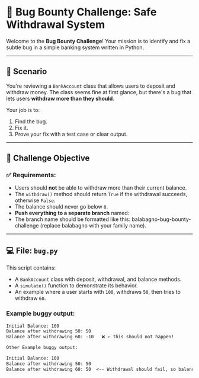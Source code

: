 # 🐞 Bug Bounty Challenge: Safe Withdrawal System

Welcome to the **Bug Bounty Challenge**! Your mission is to identify and fix a subtle bug in a simple banking system written in Python.

---

## 💼 Scenario

You're reviewing a `BankAccount` class that allows users to deposit and withdraw money. The class seems fine at first glance, but there's a bug that lets users **withdraw more than they should**.

Your job is to:

1. Find the bug.
2. Fix it.
3. Prove your fix with a test case or clear output.

---

## 🧠 Challenge Objective

### ✅ Requirements:

- Users should **not** be able to withdraw more than their current balance.
- The `withdraw()` method should return `True` if the withdrawal succeeds, otherwise `False`.
- The balance should never go below `0`.
- **Push everything to a separate branch** named:
- The branch name should be formatted like this: balabagno-bug-bounty-challenge (replace balabagno with your family name).
 

---

## 💻 File: `bug.py`

This script contains:

- A `BankAccount` class with deposit, withdrawal, and balance methods.
- A `simulate()` function to demonstrate its behavior.
- An example where a user starts with `100`, withdraws `50`, then tries to withdraw `60`.

### Example buggy output:
```txt
Initial Balance: 100
Balance after withdrawing 50: 50
Balance after withdrawing 60: -10   ❌ ← This should not happen!

Other Example buggy output:

Initial Balance: 100
Balance after withdrawing 50: 50
Balance after withdrawing 60: 50  <-- Withdrawal should fail, so balance remains 50

